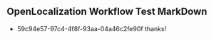 ## OpenLocalization Workflow Test MarkDown
* 59c94e57-97c4-4f8f-93aa-04a46c2fe90f thanks!

<!--HONumber=Aug16_HO4-->


